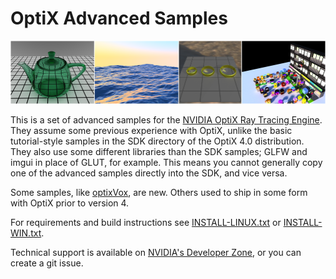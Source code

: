 
OptiX Advanced Samples
======================

![Teaser thumbnails](./optix_teaser.png)

This is a set of advanced samples for the [NVIDIA OptiX Ray Tracing Engine](https://developer.nvidia.com/optix).
They assume some previous experience with OptiX, unlike the basic
tutorial-style samples in the SDK directory of the OptiX 4.0 distribution.
They also use some different libraries than the SDK samples; GLFW and imgui in
place of GLUT, for example.  This means you cannot generally copy one of the
advanced samples directly into the SDK, and vice versa.

Some samples, like [optixVox](./src/optixVox), are new.  Others used to ship in some form with
OptiX prior to version 4.

For requirements and build instructions see [INSTALL-LINUX.txt](./INSTALL-LINUX.txt) or [INSTALL-WIN.txt](./INSTALL-WIN.txt).

Technical support is available on [NVIDIA's Developer Zone](https://devtalk.nvidia.com/default/board/90/), or 
you can create a git issue.

